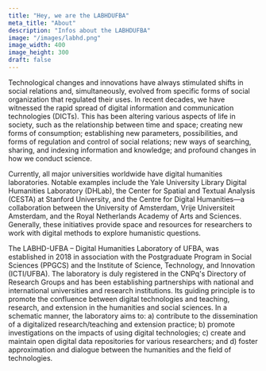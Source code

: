 ```yaml
---
title: "Hey, we are the LABHDUFBA"
meta_title: "About"
description: "Infos about the LABHDUFBA"
image: "/images/labhd.png"
image_width: 400
image_height: 300
draft: false
---
```


Technological changes and innovations have always stimulated shifts in social relations and, simultaneously, evolved from specific forms of social organization that regulated their uses. In recent decades, we have witnessed the rapid spread of digital information and communication technologies (DICTs). This has been altering various aspects of life in society, such as the relationship between time and space; creating new forms of consumption; establishing new parameters, possibilities, and forms of regulation and control of social relations; new ways of searching, sharing, and indexing information and knowledge; and profound changes in how we conduct science.

Currently, all major universities worldwide have digital humanities laboratories. Notable examples include the Yale University Library Digital Humanities Laboratory (DHLab), the Center for Spatial and Textual Analysis (CESTA) at Stanford University, and the Centre for Digital Humanities—a collaboration between the University of Amsterdam, Vrije Universiteit Amsterdam, and the Royal Netherlands Academy of Arts and Sciences. Generally, these initiatives provide space and resources for researchers to work with digital methods to explore humanistic questions.

The LABHD-UFBA – Digital Humanities Laboratory of UFBA, was established in 2018 in association with the Postgraduate Program in Social Sciences (PPGCS) and the Institute of Science, Technology, and Innovation (ICTI/UFBA). The laboratory is duly registered in the CNPq's Directory of Research Groups and has been establishing partnerships with national and international universities and research institutions. Its guiding principle is to promote the confluence between digital technologies and teaching, research, and extension in the humanities and social sciences. In a schematic manner, the laboratory aims to: a) contribute to the dissemination of a digitalized research/teaching and extension practice; b) promote investigations on the impacts of using digital technologies; c) create and maintain open digital data repositories for various researchers; and d) foster approximation and dialogue between the humanities and the field of technologies.
